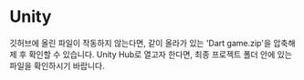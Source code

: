 # Unity

깃허브에 올린 파일이 작동하지 않는다면, 같이 올라가 있는 'Dart game.zip'을 압축해제 후 확인할 수 있습니다.
Unity Hub로 열고자 한다면, 최종 프로젝트 폴더 안에 있는 파일을 확인하시기 바랍니다.